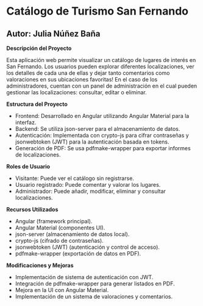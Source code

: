 # Catálogo de Turismo San Fernando

## Autor: Julia Núñez Baña

**Descripción del Proyecto**

Esta aplicación web permite visualizar un catálogo de lugares de interés en San Fernando. Los usuarios pueden explorar diferentes localizaciones, ver los detalles de cada una de ellas y dejar tanto comentarios como valoraciones en sus ubicaciones favoritas! En el caso de los administradores, cuentan con un panel de administración en el cual pueden gestionar las localizaciones: consultar, editar o eliminar.

**Estructura del Proyecto**
  - Frontend: Desarrollado en Angular utilizando Angular Material para la interfaz.
  - Backend: Se utiliza json-server para el almacenamiento de datos.
  - Autenticación: Implementada con crypto-js para cifrar contraseñas y jsonwebtoken (JWT) para la autenticación basada en tokens.
  - Generación de PDF: Se usa pdfmake-wrapper para exportar informes de localizaciones.

**Roles de Usuario**
  - Visitante: Puede ver el catálogo sin registrarse.
  - Usuario registrado: Puede comentar y valorar los lugares.
  - Administrador: Puede añadir, modificar, eliminar y consultar localizaciones.

**Recursos Utilizados**
  - Angular (framework principal).
  - Angular Material (componentes UI).
  - json-server (almacenamiento de datos local).
  - crypto-js (cifrado de contraseñas).
  - jsonwebtoken (JWT) (autenticación y control de acceso).
  - pdfmake-wrapper (exportación de datos en PDF).

**Modificaciones y Mejoras**
  - Implementación de sistema de autenticación con JWT.
  - Integración de pdfmake-wrapper para generar listados en PDF.
  - Mejora en la UI con Angular Material.
  - Implementación de un sistema de valoraciones y comentarios.
